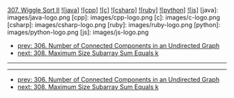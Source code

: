 [307. Wiggle Sort II](https://leetcode.com/problems/wiggle-sort-ii/)
[![java]](https://github.com/leetcode-study-group/leetcode-java-solutions/blob/master/307-wiggle-sort-ii.md)
[![cpp]](https://github.com/leetcode-study-group/leetcode-cpp-solutions/blob/master/307-wiggle-sort-ii.md)
[![c]](https://github.com/leetcode-study-group/leetcode-c-solutions/blob/master/307-wiggle-sort-ii.md)
[![csharp]](https://github.com/leetcode-study-group/leetcode-csharp-solutions/blob/master/307-wiggle-sort-ii.md)
[![ruby]](https://github.com/leetcode-study-group/leetcode-ruby-solutions/blob/master/307-wiggle-sort-ii.md)
[![python]](https://github.com/leetcode-study-group/leetcode-python-solutions/blob/master/307-wiggle-sort-ii.md)
[![js]](https://github.com/leetcode-study-group/leetcode-js-solutions/blob/master/307-wiggle-sort-ii.md)
[java]: images/java-logo.png
[cpp]: images/cpp-logo.png
[c]: images/c-logo.png
[csharp]: images/csharp-logo.png
[ruby]: images/ruby-logo.png
[python]: images/python-logo.png
[js]: images/js-logo.png

- [prev: 306. Number of Connected Components in an Undirected Graph](306-number-of-connected-components-in-an-undirected-graph.md)
- [next: 308. Maximum Size Subarray Sum Equals k](308-maximum-size-subarray-sum-equals-k.md)

---


---

- [prev: 306. Number of Connected Components in an Undirected Graph](306-number-of-connected-components-in-an-undirected-graph.md)
- [next: 308. Maximum Size Subarray Sum Equals k](308-maximum-size-subarray-sum-equals-k.md)
